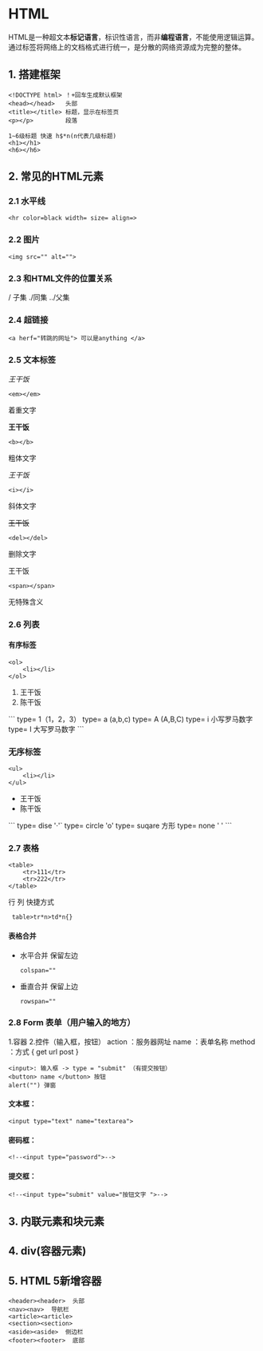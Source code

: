 





# HTML

HTML是一种超文本**标记语言**，标识性语言，而非**编程语言**，不能使用逻辑运算。通过标签将网络上的文档格式进行统一，是分散的网络资源成为完整的整体。



## 1. 搭建框架

```
<!DOCTYPE html> ！+回车生成默认框架
<head></head>   头部
<title></title> 标题，显示在标签页
<p></p>         段落
```

```
1~6级标题 快速 h$*n(n代表几级标题)
<h1></h1>
<h6></h6>
```



## 2. 常见的HTML元素

### 2.1 水平线

```
<hr color=black width= size= align=> 
```


### 2.2 图片

```
<img src="" alt="">
```

### 2.3 和HTML文件的位置关系

/ 子集  ./同集 ../父集 

### 2.4 超链接

```
<a herf="转跳的网址"> 可以是anything </a>
```

### 2.5 文本标签

<em>王干饭</em> 

```
<em></em>
```

着重文字

<b>王干饭</b> 

```
<b></b>
```

粗体文字

<i>王干饭</i> 

```
<i></i>
```

斜体文字

<del>王干饭</del> 

```
<del></del>
```

删除文字

<span>王干饭</span> 

```
<span></span>
```

无特殊含义

### 2.6 列表

#### 有序标签

```
<ol>
	<li></li>
</ol>
```

<ol> 
    <li>王干饭</li> 
    <li>陈干饭</li>
</ol> 
```
type= 1（1，2，3）
type= a (a,b,c)
type= A (A,B,C)
type= i 小写罗马数字
type= I 大写罗马数字
```



### 无序标签

```
<ul>
	<li></li>
</ul>
```

<ul> 
    <li>王干饭</li> 
    <li>陈干饭</li>
</ul> 
```
type= dise '·'`
type= circle 'o'
type= suqare 方形
type= none ' '
```



### 2.7 表格

```
<table> 
    <tr>111</tr>
    <tr>222</tr>
</table>
```

行<tr>
列<td>
快捷方式

```
 table>tr*n>td*n{}
```



#### 表格合并

- 水平合并 保留左边

  ```
  colspan="" 
  ```

  

- 垂直合并 保留上边

  ```
  rowspan="" 
  ```



### 2.8 Form 表单（用户输入的地方）

1.容器
2.控件（输入框，按钮）
action ：服务器网址
name ：表单名称
method ：方式
{
  get url
  post
}

```
<input>: 输入框 -> type = "submit" （有提交按钮）
<button> name </button> 按钮
alert("") 弹窗
```



#### 文本框：

```
<input type="text" name="textarea">
```

#### 密码框：

```
<!--<input type="password">-->
```

#### 提交框：

```
<!--<input type="submit" value="按钮文字 ">-->
```



## 3. 内联元素和块元素

## 4. div(容器元素)

## 5. HTML 5新增容器

```
<header><header>  头部
<nav><nav>  导航栏
<article><article> 
<section><section>
<aside><aside>  侧边栏
<footer><footer>  底部
```

